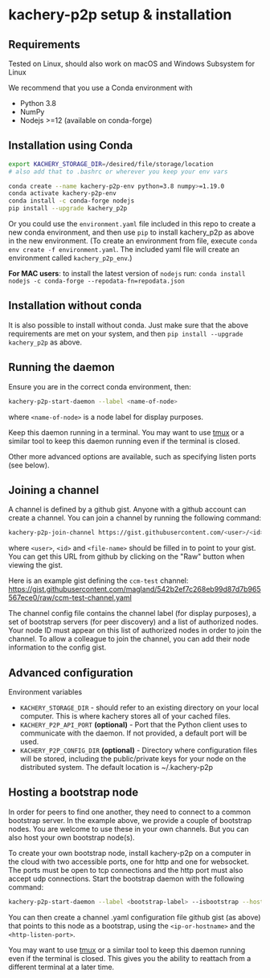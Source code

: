 # kachery-p2p setup & installation

## Requirements

Tested on Linux, should also work on macOS and Windows Subsystem for Linux

We recommend that you use a Conda environment with

* Python 3.8
* NumPy
* Nodejs >=12 (available on conda-forge)

## Installation using Conda

```bash
export KACHERY_STORAGE_DIR=/desired/file/storage/location
# also add that to .bashrc or wherever you keep your env vars

conda create --name kachery-p2p-env python=3.8 numpy>=1.19.0
conda activate kachery-p2p-env
conda install -c conda-forge nodejs
pip install --upgrade kachery_p2p
```


Or you could use the `environment.yaml` file included in this repo to create a new conda environment, and then use `pip` to install kachery_p2p as above in the new environment.
(To create an environment from file, execute `conda env create -f environment.yaml`. The included yaml file will create an environment called `kachery_p2p_env`.)

**For MAC users**: to install the latest version of `nodejs` run: `conda install nodejs -c conda-forge --repodata-fn=repodata.json`


## Installation without conda

It is also possible to install without conda. Just make sure that the above requirements are met on your system, and then `pip install --upgrade kachery_p2p` as above.

## Running the daemon

Ensure you are in the correct conda environment, then:

```bash
kachery-p2p-start-daemon --label <name-of-node>
```

where `<name-of-node>` is a node label for display purposes.


Keep this daemon running in a terminal. You may want to use [tmux](https://github.com/tmux/tmux/wiki) or a similar tool to keep this daemon running even if the terminal is closed.

Other more advanced options are available, such as specifying listen ports (see below).

## Joining a channel

A channel is defined by a github gist. Anyone with a github account can create a channel. You can join a channel by running the following command:

```bash
kachery-p2p-join-channel https://gist.githubusercontent.com/<user>/<id>/raw/<file-name>.yaml
```

where `<user>`, `<id>` and `<file-name>` should be filled in to point to your gist. You can get this URL from github by clicking on the "Raw" button when viewing the gist.

Here is an example gist defining the `ccm-test` channel: https://gist.githubusercontent.com/magland/542b2ef7c268eb99d87d7b965567ece0/raw/ccm-test-channel.yaml

The channel config file contains the channel label (for display purposes), a set of bootstrap servers (for peer discovery) and a list of authorized nodes. Your node ID must appear on this list of authorized nodes in order to join the channel. To allow a colleague to join the channel, you can add their node information to the config gist.

## Advanced configuration

Environment variables

* `KACHERY_STORAGE_DIR` - should refer to an existing directory on your local computer. This is where kachery stores all of your cached files.
* `KACHERY_P2P_API_PORT` **(optional)** - Port that the Python client uses to communicate with the daemon. If not provided, a default port will be used.
* `KACHERY_P2P_CONFIG_DIR` **(optional)** - Directory where configuration files will be stored, including the public/private keys for your node on the distributed system. The default location is ~/.kachery-p2p

## Hosting a bootstrap node

In order for peers to find one another, they need to connect to a common bootstrap server. In the example above, we provide a couple of bootstrap nodes. You are welcome to use these in your own channels. But you can also host your own bootstrap node(s).

To create your own bootstrap node, install kachery-p2p on a computer in the cloud with two accessible ports, one for http and one for websocket. The ports must be open to tcp connections and the http port must also accept udp connections. Start the bootstrap daemon with the following command:

```bash
kachery-p2p-start-daemon --label <bootstrap-label> --isbootstrap --host <ip-or-hostname> --port <http-listen-port> --websocket-port <websocket-listen-port>
```

You can then create a channel .yaml configuration file github gist (as above) that points to this node as a bootstrap, using the `<ip-or-hostname>` and the `<http-listen-port>`.

You may want to use [tmux](https://github.com/tmux/tmux/wiki) or a similar tool to keep this daemon running even if the terminal is closed. This gives you the ability to reattach from a different terminal at a later time.